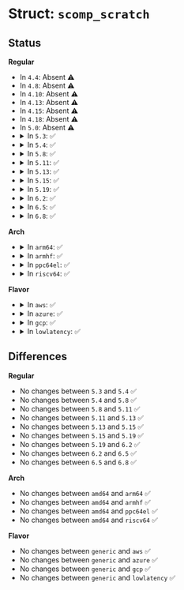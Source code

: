 # Struct: <code>scomp_scratch</code>

## Status
<b>Regular</b>
<ul>
<li>
In <code>4.4</code>: Absent ⚠️
</li>
<li>
In <code>4.8</code>: Absent ⚠️
</li>
<li>
In <code>4.10</code>: Absent ⚠️
</li>
<li>
In <code>4.13</code>: Absent ⚠️
</li>
<li>
In <code>4.15</code>: Absent ⚠️
</li>
<li>
In <code>4.18</code>: Absent ⚠️
</li>
<li>
In <code>5.0</code>: Absent ⚠️
</li>
<li>
<details>
<summary>In <code>5.3</code>: ✅</summary>

```c
struct scomp_scratch {
    spinlock_t lock;
    void *src;
    void *dst;
};
```
</details>
</li>
<li>
<details>
<summary>In <code>5.4</code>: ✅</summary>

```c
struct scomp_scratch {
    spinlock_t lock;
    void *src;
    void *dst;
};
```
</details>
</li>
<li>
<details>
<summary>In <code>5.8</code>: ✅</summary>

```c
struct scomp_scratch {
    spinlock_t lock;
    void *src;
    void *dst;
};
```
</details>
</li>
<li>
<details>
<summary>In <code>5.11</code>: ✅</summary>

```c
struct scomp_scratch {
    spinlock_t lock;
    void *src;
    void *dst;
};
```
</details>
</li>
<li>
<details>
<summary>In <code>5.13</code>: ✅</summary>

```c
struct scomp_scratch {
    spinlock_t lock;
    void *src;
    void *dst;
};
```
</details>
</li>
<li>
<details>
<summary>In <code>5.15</code>: ✅</summary>

```c
struct scomp_scratch {
    spinlock_t lock;
    void *src;
    void *dst;
};
```
</details>
</li>
<li>
<details>
<summary>In <code>5.19</code>: ✅</summary>

```c
struct scomp_scratch {
    spinlock_t lock;
    void *src;
    void *dst;
};
```
</details>
</li>
<li>
<details>
<summary>In <code>6.2</code>: ✅</summary>

```c
struct scomp_scratch {
    spinlock_t lock;
    void *src;
    void *dst;
};
```
</details>
</li>
<li>
<details>
<summary>In <code>6.5</code>: ✅</summary>

```c
struct scomp_scratch {
    spinlock_t lock;
    void *src;
    void *dst;
};
```
</details>
</li>
<li>
<details>
<summary>In <code>6.8</code>: ✅</summary>

```c
struct scomp_scratch {
    spinlock_t lock;
    void *src;
    void *dst;
};
```
</details>
</li>
</ul>
<b>Arch</b>
<ul>
<li>
<details>
<summary>In <code>arm64</code>: ✅</summary>

```c
struct scomp_scratch {
    spinlock_t lock;
    void *src;
    void *dst;
};
```
</details>
</li>
<li>
<details>
<summary>In <code>armhf</code>: ✅</summary>

```c
struct scomp_scratch {
    spinlock_t lock;
    void *src;
    void *dst;
};
```
</details>
</li>
<li>
<details>
<summary>In <code>ppc64el</code>: ✅</summary>

```c
struct scomp_scratch {
    spinlock_t lock;
    void *src;
    void *dst;
};
```
</details>
</li>
<li>
<details>
<summary>In <code>riscv64</code>: ✅</summary>

```c
struct scomp_scratch {
    spinlock_t lock;
    void *src;
    void *dst;
};
```
</details>
</li>
</ul>
<b>Flavor</b>
<ul>
<li>
<details>
<summary>In <code>aws</code>: ✅</summary>

```c
struct scomp_scratch {
    spinlock_t lock;
    void *src;
    void *dst;
};
```
</details>
</li>
<li>
<details>
<summary>In <code>azure</code>: ✅</summary>

```c
struct scomp_scratch {
    spinlock_t lock;
    void *src;
    void *dst;
};
```
</details>
</li>
<li>
<details>
<summary>In <code>gcp</code>: ✅</summary>

```c
struct scomp_scratch {
    spinlock_t lock;
    void *src;
    void *dst;
};
```
</details>
</li>
<li>
<details>
<summary>In <code>lowlatency</code>: ✅</summary>

```c
struct scomp_scratch {
    spinlock_t lock;
    void *src;
    void *dst;
};
```
</details>
</li>
</ul>

## Differences
<b>Regular</b>
<ul>
<li>
No changes between <code>5.3</code> and <code>5.4</code> ✅
</li>
<li>
No changes between <code>5.4</code> and <code>5.8</code> ✅
</li>
<li>
No changes between <code>5.8</code> and <code>5.11</code> ✅
</li>
<li>
No changes between <code>5.11</code> and <code>5.13</code> ✅
</li>
<li>
No changes between <code>5.13</code> and <code>5.15</code> ✅
</li>
<li>
No changes between <code>5.15</code> and <code>5.19</code> ✅
</li>
<li>
No changes between <code>5.19</code> and <code>6.2</code> ✅
</li>
<li>
No changes between <code>6.2</code> and <code>6.5</code> ✅
</li>
<li>
No changes between <code>6.5</code> and <code>6.8</code> ✅
</li>
</ul>
<b>Arch</b>
<ul>
<li>
No changes between <code>amd64</code> and <code>arm64</code> ✅
</li>
<li>
No changes between <code>amd64</code> and <code>armhf</code> ✅
</li>
<li>
No changes between <code>amd64</code> and <code>ppc64el</code> ✅
</li>
<li>
No changes between <code>amd64</code> and <code>riscv64</code> ✅
</li>
</ul>
<b>Flavor</b>
<ul>
<li>
No changes between <code>generic</code> and <code>aws</code> ✅
</li>
<li>
No changes between <code>generic</code> and <code>azure</code> ✅
</li>
<li>
No changes between <code>generic</code> and <code>gcp</code> ✅
</li>
<li>
No changes between <code>generic</code> and <code>lowlatency</code> ✅
</li>
</ul>
